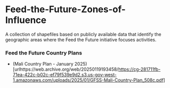 # Feed-the-Future-Zones-of-Influence
A collection of shapefiles based on publicly available data that identify the geographic areas where the Feed the Future initiative focuses activities.

### Feed the Future Country Plans

- (Mali Country Plan - January 2025)[urlhttps://web.archive.org/web/20250119193458/https://cg-281711fb-71ea-422c-b02c-ef79f539e9d2.s3.us-gov-west-1.amazonaws.com/uploads/2025/01/GFSS-Mali-Country-Plan_508c.pdf]
